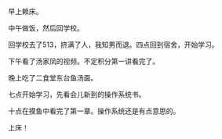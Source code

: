 早上赖床。

中午做饭，然后回学校。

回学校去了513，挤满了人，我知男而退。四点回到宿舍，开始学习。

下午看了汤家凤的视频。不定积分第一讲看完了。

晚上吃了二食堂东台鱼汤面。

七点开始学习，先看会儿新到的操作系统书。

十点在摸鱼中看完了第一章。操作系统还是有点意思的。

上床！